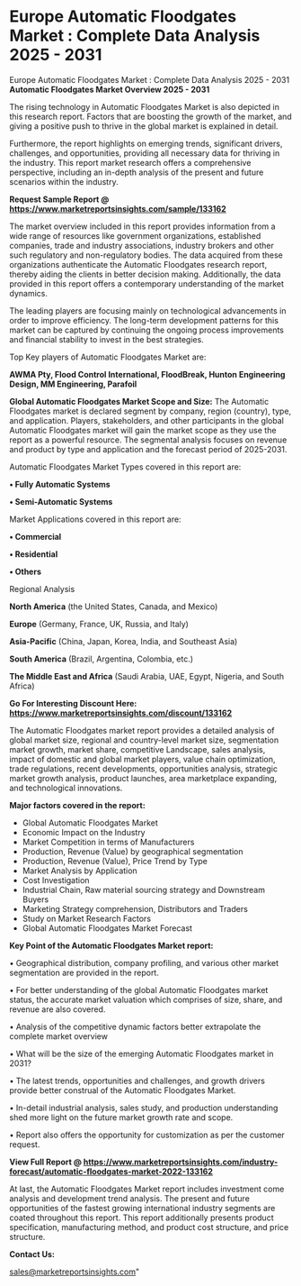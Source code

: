 # Europe Automatic Floodgates Market : Complete Data Analysis 2025 - 2031
 Europe Automatic Floodgates Market : Complete Data Analysis 2025 - 2031
<Strong> Automatic Floodgates Market Overview 2025 - 2031</strong>

The rising technology in Automatic Floodgates Market is also depicted in this research report. Factors that are boosting the growth of the market, and giving a positive push to thrive in the global market is explained in detail.

Furthermore, the report highlights on emerging trends, significant drivers, challenges, and opportunities, providing all necessary data for thriving in the industry. This report market research offers a comprehensive perspective, including an in-depth analysis of the present and future scenarios within the industry.

<strong>Request Sample Report @ <a href=https://www.marketreportsinsights.com/sample/133162>https://www.marketreportsinsights.com/sample/133162</a></strong>

The market overview included in this report provides information from a wide range of resources like government organizations, established companies, trade and industry associations, industry brokers and other such regulatory and non-regulatory bodies. The data acquired from these organizations authenticate the Automatic Floodgates research report, thereby aiding the clients in better decision making. Additionally, the data provided in this report offers a contemporary understanding of the market dynamics.

The leading players are focusing mainly on technological advancements in order to improve efficiency. The long-term development patterns for this market can be captured by continuing the ongoing process improvements and financial stability to invest in the best strategies.

Top Key players of Automatic Floodgates Market are:

<strong>AWMA Pty, Flood Control International, FloodBreak, Hunton Engineering Design, MM Engineering, Parafoil</strong>

<strong><b>Global Automatic Floodgates Market Scope and Size:</b></strong>
The Automatic Floodgates market is declared segment by company, region (country), type, and application. Players, stakeholders, and other participants in the global Automatic Floodgates market will gain the market scope as they use the report as a powerful resource. The segmental analysis focuses on revenue and product by type and application and the forecast period of 2025-2031.

Automatic Floodgates Market Types covered in this report are:

<strong>• Fully Automatic Systems

• Semi-Automatic Systems</strong>

Market Applications covered in this report are:

<strong>• Commercial

• Residential

• Others</strong> 

Regional Analysis

<strong>North America</strong> (the United States, Canada, and Mexico)

<strong>Europe</strong> (Germany, France, UK, Russia, and Italy)

<strong>Asia-Pacific</strong> (China, Japan, Korea, India, and Southeast Asia)

<strong>South America</strong> (Brazil, Argentina, Colombia, etc.)

<strong>The Middle East and Africa</strong> (Saudi Arabia, UAE, Egypt, Nigeria, and South Africa)

<strong>Go For Interesting Discount Here: <a href=https://www.marketreportsinsights.com/discount/133162>https://www.marketreportsinsights.com/discount/133162</a></strong>

The Automatic Floodgates market report provides a detailed analysis of global market size, regional and country-level market size, segmentation market growth, market share, competitive Landscape, sales analysis, impact of domestic and global market players, value chain optimization, trade regulations, recent developments, opportunities analysis, strategic market growth analysis, product launches, area marketplace expanding, and technological innovations.

<strong><b>Major factors covered in the report:</b></strong>
<ul>
  <li>Global Automatic Floodgates Market </li>
  <li>Economic Impact on the Industry</li>
  <li>Market Competition in terms of Manufacturers</li>
  <li>Production, Revenue (Value) by geographical segmentation</li>
  <li>Production, Revenue (Value), Price Trend by Type</li>
  <li>Market Analysis by Application</li>
  <li>Cost Investigation</li>
  <li>Industrial Chain, Raw material sourcing strategy and Downstream Buyers</li>
  <li>Marketing Strategy comprehension, Distributors and Traders</li>
  <li>Study on Market Research Factors</li>
  <li>Global Automatic Floodgates Market Forecast</li>
</ul>

<strong><b>Key Point of the Automatic Floodgates Market report:</b></strong>

• Geographical distribution, company profiling, and various other market segmentation are provided in the report.

• For better understanding of the global Automatic Floodgates market status, the accurate market valuation which comprises of size, share, and revenue are also covered.

• Analysis of the competitive dynamic factors better extrapolate the complete market overview

• What will be the size of the emerging Automatic Floodgates market in 2031?

• The latest trends, opportunities and challenges, and growth drivers provide better construal of the Automatic Floodgates Market.

• In-detail industrial analysis, sales study, and production understanding shed more light on the future market growth rate and scope.

• Report also offers the opportunity for customization as per the customer request.

<strong><b>View Full Report @ <a href=https://www.marketreportsinsights.com/industry-forecast/automatic-floodgates-market-2022-133162>https://www.marketreportsinsights.com/industry-forecast/automatic-floodgates-market-2022-133162</a></b></strong>


At last, the Automatic Floodgates Market report includes investment come analysis and development trend analysis. The present and future opportunities of the fastest growing international industry segments are coated throughout this report. This report additionally presents product specification, manufacturing method, and product cost structure, and price structure.

<strong>Contact Us:</strong>

sales@marketreportsinsights.com"
